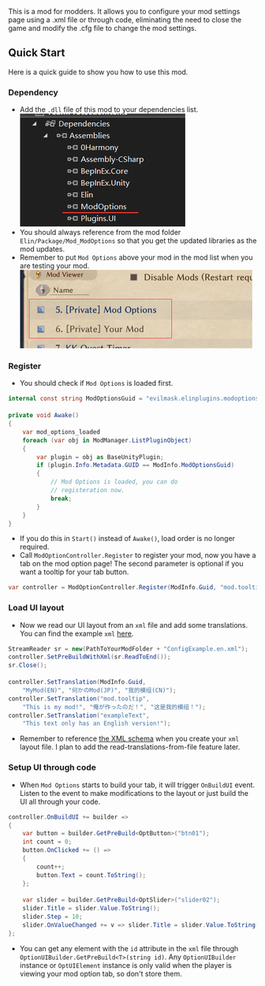 
This is a mod for modders. It allows you to configure your mod settings page using a .xml file or through code, eliminating the need to close the game and modify the .cfg file to change the mod settings.

## Quick Start

Here is a quick guide to show you how to use this mod. 

### Dependency

* Add the `.dll` file of this mod to your dependencies list.
![Mod Preview Image](/doc/assets/dependencies.png)
* You should always reference from the mod folder `Elin/Package/Mod_ModOptions` so that you get the updated libraries as the mod updates.
* Remember to put `Mod Options` above your mod in the mod list when you are testing your mod.
![Mod Preview Image](/doc/assets/load_order.png)

### Register

* You should check if `Mod Options` is loaded first.
```c#
internal const string ModOptionsGuid = "evilmask.elinplugins.modoptions";

private void Awake()
{
    var mod_options_loaded
    foreach (var obj in ModManager.ListPluginObject)
    {
        var plugin = obj as BaseUnityPlugin;
        if (plugin.Info.Metadata.GUID == ModInfo.ModOptionsGuid)
        {
            // Mod Options is loaded, you can do
            // registeration now.
            break;
        }
    }
}
```
* If you do this in `Start()` instead of `Awake()`, load order is no longer required.
* Call `ModOptionController.Register` to register your mod, now you have a tab on the mod option page! The second parameter is optional if you want a tooltip for your tab button.
```c#
var controller = ModOptionController.Register(ModInfo.Guid, "mod.tooltip");
```
### Load UI layout
* Now we read our UI layout from an `xml` file and add some translations. You can find the example `xml` [here](/doc/ConfigExample.en.xml).
``` c#
StreamReader sr = new(PathToYourModFolder + "ConfigExample.en.xml");
controller.SetPreBuildWithXml(sr.ReadToEnd());
sr.Close();

controller.SetTranslation(ModInfo.Guid,
    "MyMod(EN)", "何かのMod(JP)", "我的模组(CN)");
controller.SetTranslation("mod.tooltip",
    "This is my mod!", "俺が作ったのだ！", "这是我的模组！");
controller.SetTranslation("exampleText",
    "This text only has an English version!");
```
* Remember to reference [the XML schema](/doc/ConfigLayoutSchema.xsd) when you create your  `xml` layout file. I plan to add the read-translations-from-file feature later.
### Setup UI through code
* When `Mod Options` starts to build your tab, it will trigger `OnBuildUI` event. Listen to the event to make modifications to the layout or just build the UI all through your code.
``` c#
controller.OnBuildUI += builder =>
{
    var button = builder.GetPreBuild<OptButton>("btn01");
    int count = 0;
    button.OnClicked += () =>
    {
        count++;
        button.Text = count.ToString();
    };

    var slider = builder.GetPreBuild<OptSlider>("slider02");
    slider.Title = slider.Value.ToString();
    slider.Step = 10;
    slider.OnValueChanged += v => slider.Title = slider.Value.ToString();
};
```
* You can get any element with the `id` attribute in the `xml` file through `OptionUIBuilder.GetPreBuild<T>(string id)`. Any `OptionUIBuilder` instance or `OptUIElement` instance is only valid when the player is viewing your mod option tab, so don't store them.